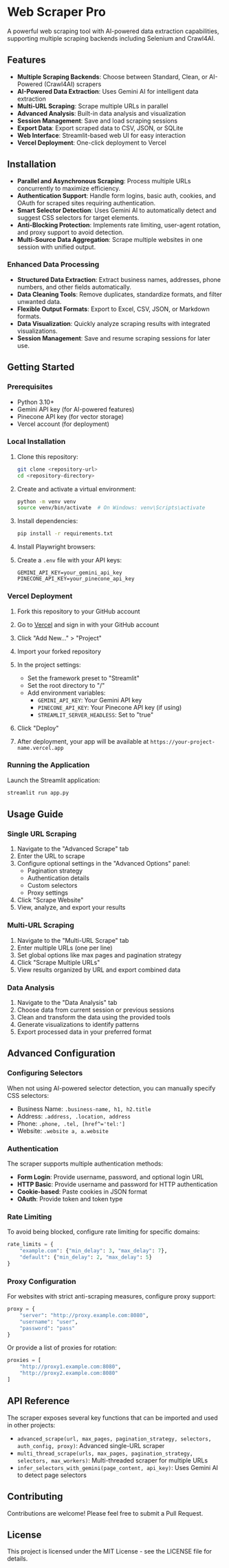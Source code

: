 # Web Scraper Pro

A powerful web scraping tool with AI-powered data extraction capabilities, supporting multiple scraping backends including Selenium and Crawl4AI.

## Features

- **Multiple Scraping Backends**: Choose between Standard, Clean, or AI-Powered (Crawl4AI) scrapers
- **AI-Powered Data Extraction**: Uses Gemini AI for intelligent data extraction
- **Multi-URL Scraping**: Scrape multiple URLs in parallel
- **Advanced Analysis**: Built-in data analysis and visualization
- **Session Management**: Save and load scraping sessions
- **Export Data**: Export scraped data to CSV, JSON, or SQLite
- **Web Interface**: Streamlit-based web UI for easy interaction
- **Vercel Deployment**: One-click deployment to Vercel

## Installation
- **Parallel and Asynchronous Scraping**: Process multiple URLs concurrently to maximize efficiency.
- **Authentication Support**: Handle form logins, basic auth, cookies, and OAuth for scraped sites requiring authentication.
- **Smart Selector Detection**: Uses Gemini AI to automatically detect and suggest CSS selectors for target elements.
- **Anti-Blocking Protection**: Implements rate limiting, user-agent rotation, and proxy support to avoid detection.
- **Multi-Source Data Aggregation**: Scrape multiple websites in one session with unified output.

### Enhanced Data Processing

- **Structured Data Extraction**: Extract business names, addresses, phone numbers, and other fields automatically.
- **Data Cleaning Tools**: Remove duplicates, standardize formats, and filter unwanted data.
- **Flexible Output Formats**: Export to Excel, CSV, JSON, or Markdown formats.
- **Data Visualization**: Quickly analyze scraping results with integrated visualizations.
- **Session Management**: Save and resume scraping sessions for later use.

## Getting Started

### Prerequisites

- Python 3.10+
- Gemini API key (for AI-powered features)
- Pinecone API key (for vector storage)
- Vercel account (for deployment)

### Local Installation

1. Clone this repository:
   ```bash
   git clone <repository-url>
   cd <repository-directory>
   ```

2. Create and activate a virtual environment:
   ```bash
   python -m venv venv
   source venv/bin/activate  # On Windows: venv\Scripts\activate
   ```

3. Install dependencies:
   ```bash
   pip install -r requirements.txt
   ```

4. Install Playwright browsers:
4. Create a `.env` file with your API keys:
   ```
   GEMINI_API_KEY=your_gemini_api_key
   PINECONE_API_KEY=your_pinecone_api_key
   ```

### Vercel Deployment

1. Fork this repository to your GitHub account

2. Go to [Vercel](https://vercel.com) and sign in with your GitHub account

3. Click "Add New..." > "Project"

4. Import your forked repository

5. In the project settings:
   - Set the framework preset to "Streamlit"
   - Set the root directory to "/"
   - Add environment variables:
     - `GEMINI_API_KEY`: Your Gemini API key
     - `PINECONE_API_KEY`: Your Pinecone API key (if using)
     - `STREAMLIT_SERVER_HEADLESS`: Set to "true"

6. Click "Deploy"

7. After deployment, your app will be available at `https://your-project-name.vercel.app`

### Running the Application

Launch the Streamlit application:
```bash
streamlit run app.py
```

## Usage Guide

### Single URL Scraping

1. Navigate to the "Advanced Scrape" tab
2. Enter the URL to scrape
3. Configure optional settings in the "Advanced Options" panel:
   - Pagination strategy
   - Authentication details
   - Custom selectors
   - Proxy settings
4. Click "Scrape Website"
5. View, analyze, and export your results

### Multi-URL Scraping

1. Navigate to the "Multi-URL Scrape" tab
2. Enter multiple URLs (one per line)
3. Set global options like max pages and pagination strategy
4. Click "Scrape Multiple URLs"
5. View results organized by URL and export combined data

### Data Analysis

1. Navigate to the "Data Analysis" tab
2. Choose data from current session or previous sessions
3. Clean and transform the data using the provided tools
4. Generate visualizations to identify patterns
5. Export processed data in your preferred format

## Advanced Configuration

### Configuring Selectors

When not using AI-powered selector detection, you can manually specify CSS selectors:

- Business Name: `.business-name, h1, h2.title`
- Address: `.address, .location, address`
- Phone: `.phone, .tel, [href^='tel:']`
- Website: `.website a, a.website`

### Authentication

The scraper supports multiple authentication methods:

- **Form Login**: Provide username, password, and optional login URL
- **HTTP Basic**: Provide username and password for HTTP authentication
- **Cookie-based**: Paste cookies in JSON format
- **OAuth**: Provide token and token type

### Rate Limiting

To avoid being blocked, configure rate limiting for specific domains:

```python
rate_limits = {
    "example.com": {"min_delay": 3, "max_delay": 7},
    "default": {"min_delay": 2, "max_delay": 5}
}
```

### Proxy Configuration

For websites with strict anti-scraping measures, configure proxy support:

```python
proxy = {
    "server": "http://proxy.example.com:8080", 
    "username": "user", 
    "password": "pass"
}
```

Or provide a list of proxies for rotation:

```python
proxies = [
    "http://proxy1.example.com:8080",
    "http://proxy2.example.com:8080"
]
```

## API Reference

The scraper exposes several key functions that can be imported and used in other projects:

- `advanced_scrape(url, max_pages, pagination_strategy, selectors, auth_config, proxy)`: Advanced single-URL scraper
- `multi_thread_scrape(urls, max_pages, pagination_strategy, selectors, max_workers)`: Multi-threaded scraper for multiple URLs
- `infer_selectors_with_gemini(page_content, api_key)`: Uses Gemini AI to detect page selectors

## Contributing

Contributions are welcome! Please feel free to submit a Pull Request.

## License

This project is licensed under the MIT License - see the LICENSE file for details. 